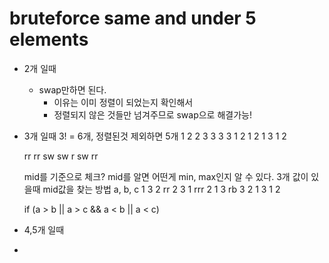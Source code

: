 # bruteforce same and under 5 elements

- 2개 일때
	- swap만하면 된다.
		- 이유는 이미 정렬이 되었는지 확인해서
		- 정렬되지 않은 것들만 넘겨주므로 swap으로 해결가능!

- 3개 일때
	3! = 6개, 정렬된것 제외하면 5개
	1	2	2	3	3
	3	3	1	2	1
	2	1	3	1	2

	rr	rr	sw	sw	r
	sw			rr

	mid를 기준으로 체크?
	mid를 알면 어떤게 min, max인지 알 수 있다.
	3개 값이 있을때 mid값을 찾는 방법
	a, b, c
	1 3 2 rr
	2 3 1 rrr
	2 1 3 rb
	3 2 1
	3 1 2

	if (a > b || a > c && a < b || a < c)


- 4,5개 일때
-

